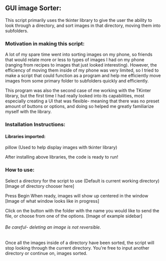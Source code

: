 ## GUI image Sorter:
This script primarily uses the tkinter library to give the user the ability to look through a directory, and sort images in that directory, moving them into subfolders.

### Motivation in making this script:
A lot of my spare time went into sorting images on my phone, so friends that would relate more or less to types of images I had on my phone (ranging from recipes to images that just looked interesting). However, the efficiency of moving them inside of my phone was very limited, so I tried to make a script that could function as a program and help me efficiently move images from some primary folder to subfolders quickly and efficiently.

This program was also the second case of me working with the TKinter library, but the first time I had really looked into its capabilities, most especially creating a UI that was flexible- meaning that there was no preset amount of buttons or options, and doing so helped me greatly familiarize myself with the library.

### Installation Instructions:
#### Libraries imported:
pillow (Used to help display images with tkinter library)

After installing above libraries, the code is ready to run!


### How to use:
Select a directory for the script to use (Default is current working directory)
[Image of directory chooser here]

Press Begin When ready, images will show up centered in the window
[Image of what window looks like in progress]

Click on the button with the folder with the name you would like to send the file, or choose from one of the options.
[Image of example sidebar]
###### Be careful- deleting an image is not reversible.

Once all the images inside of a directory have been sorted, the script will stop looking through the current directory. You're free to input another directory or continue on, images sorted.

